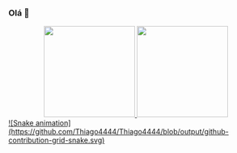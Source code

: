 ### Olá 👋

<div align="center">
  <a href="https://github.com/Thiago4444">
  <img height="180em" src="https://github-readme-stats.vercel.app/api?username=Thiago4444&show_icons=true&theme=tokyonight&include_all_commits=true&count_private=true"/>
  <img height="180em" src="https://github-readme-stats.vercel.app/api/top-langs/?username=Thiago4444&layout=compact&langs_count=7&theme=tokyonight"/>
</div>

<div>
  ![Snake animation](https://github.com/Thiago4444/Thiago4444/blob/output/github-contribution-grid-snake.svg)
</div>
  
<!--
**Thiago4444/Thiago4444** is a ✨ _special_ ✨ repository because its `README.md` (this file) appears on your GitHub profile.

Here are some ideas to get you started:

- 🔭 I’m currently working on ...
- 🌱 I’m currently learning ...
- 👯 I’m looking to collaborate on ...
- 🤔 I’m looking for help with ...
- 💬 Ask me about ...
- 📫 How to reach me: ...
- 😄 Pronouns: ...
- ⚡ Fun fact: ...
-->
